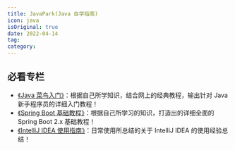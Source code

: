 ```yaml
---
title: JavaPark(Java 自学指南)
icon: java
isOriginal: true
date: 2022-04-14
tag: 
category: 
---
```


## 必看专栏

-   [《Java 菜鸟入门》](./java/java-se/README.md)：根据自己所学知识，结合网上的经典教程，输出针对 Java 新手程序员的详细入门教程！
-   [《Spring Boot 基础教程》](./java/spring-boot/README.md)：根据自己所学习的知识，打造出的详细全面的 Spring Boot 2.x 基础教程！
-   [《IntelliJ IDEA 使用指南》](./dev-tools/idea/README.md)：日常使用所总结的关于 IntelliJ IDEA 的使用经验总结！